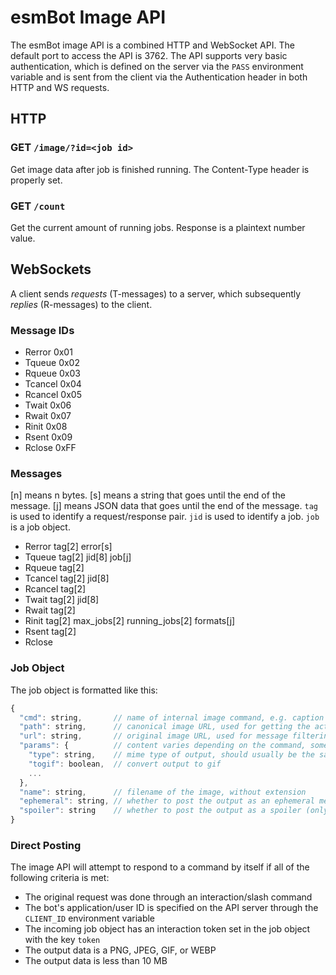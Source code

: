 # esmBot Image API
The esmBot image API is a combined HTTP and WebSocket API. The default port to access the API is 3762. The API supports very basic authentication, which is defined on the server via the `PASS` environment variable and is sent from the client via the Authentication header in both HTTP and WS requests.

## HTTP

### GET `/image/?id=<job id>`
Get image data after job is finished running. The Content-Type header is properly set.

### GET `/count`
Get the current amount of running jobs. Response is a plaintext number value.

## WebSockets
A client sends *requests* (T-messages) to a server, which subsequently *replies* (R-messages) to the client.
### Message IDs
- Rerror 0x01
- Tqueue 0x02
- Rqueue 0x03
- Tcancel 0x04
- Rcancel 0x05
- Twait 0x06
- Rwait 0x07
- Rinit 0x08
- Rsent 0x09
- Rclose 0xFF

### Messages
[n] means n bytes.
[s] means a string that goes until the end of the message.
[j] means JSON data that goes until the end of the message.
`tag` is used to identify a request/response pair. `jid` is used to identify a job. `job` is a job object.
- Rerror tag[2] error[s]
- Tqueue tag[2] jid[8] job[j]
- Rqueue tag[2]
- Tcancel tag[2] jid[8]
- Rcancel tag[2]
- Twait tag[2] jid[8]
- Rwait tag[2]
- Rinit tag[2] max_jobs[2] running_jobs[2] formats[j]
- Rsent tag[2]
- Rclose

### Job Object
The job object is formatted like this:
```js
{
  "cmd": string,       // name of internal image command, e.g. caption
  "path": string,      // canonical image URL, used for getting the actual image
  "url": string,       // original image URL, used for message filtering
  "params": {          // content varies depending on the command, some common parameters are listed here
    "type": string,    // mime type of output, should usually be the same as input
    "togif": boolean,  // convert output to gif
    ...
  },
  "name": string,      // filename of the image, without extension
  "ephemeral": string, // whether to post the output as an ephemeral message (only when responding directly, see below section)
  "spoiler": string    // whether to post the output as a spoiler (only when responding directly, see below section)
}
```

### Direct Posting
The image API will attempt to respond to a command by itself if all of the following criteria is met:
- The original request was done through an interaction/slash command
- The bot's application/user ID is specified on the API server through the `CLIENT_ID` environment variable
- The incoming job object has an interaction token set in the job object with the key `token`
- The output data is a PNG, JPEG, GIF, or WEBP
- The output data is less than 10 MB
